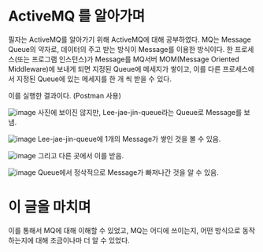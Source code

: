 # ActiveMQ 를 알아가며

필자는 ActiveMQ를 알아가기 위해 ActiveMQ에 대해 공부하였다.
MQ는 Message Queue의 약자로, 데이터의 주고 받는 방식이 Message를 이용한 방식이다.
한 프로세스(또는 프로그램 인스턴스)가 Message를 MQ서버 MOM(Message Oriented Middleware)에 보내게 되면
지정된 Queue에 메세지가 쌓이고, 이를 다른 프로세스에서 지정된 Queue에 있는 메세지를 한 개 씩 받을 수 있다.

이를 실행한 결과이다. (Postman 사용)

![image](https://github.com/HINU0622/ActiveMQProject/assets/80612949/e8698204-91e1-42e2-b358-98cf117e071e)
사진에 보이진 않지만, Lee-jae-jin-queue라는 Queue로 Message를 보냄.

![image](https://github.com/HINU0622/ActiveMQProject/assets/80612949/510e7014-91b3-4af9-b540-cfb108620a4f)
Lee-jae-jin-queue에 1개의 Message가 쌓인 것을 볼 수 있음.

![image](https://github.com/HINU0622/ActiveMQProject/assets/80612949/ec753104-c26c-47be-bf3e-b0ae97f3170f)
그리고 다른 곳에서 이를 받음.

![image](https://github.com/HINU0622/ActiveMQProject/assets/80612949/fbef57c6-7742-45d0-b0c2-a87c5288d1b6)
Queue에서 정삭적으로 Message가 빠져나간 것을 알 수 있음.

# 이 글을 마치며

이를 통해서 MQ에 대해 이해할 수 있었고, MQ는 어디에 쓰이는지, 어떤 방식으로 동작 하는지에 대해 조금이나마 더 알 수 있었다.
